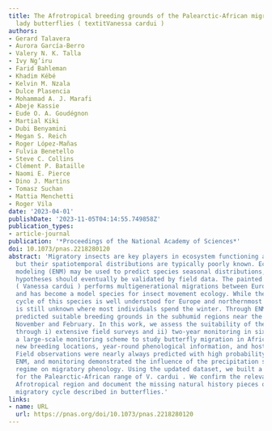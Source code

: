 ```yaml
---
title: The Afrotropical breeding grounds of the Palearctic-African migratory painted
  lady butterflies ( textitVanessa cardui )
authors:
- Gerard Talavera
- Aurora García-Berro
- Valery N. K. Talla
- Ivy Ng’iru
- Farid Bahleman
- Khadim Kébé
- Kelvin M. Nzala
- Dulce Plasencia
- Mohammad A. J. Marafi
- Abeje Kassie
- Eude O. A. Goudégnon
- Martial Kiki
- Dubi Benyamini
- Megan S. Reich
- Roger López-Mañas
- Fulvia Benetello
- Steve C. Collins
- Clément P. Bataille
- Naomi E. Pierce
- Dino J. Martins
- Tomasz Suchan
- Mattia Menchetti
- Roger Vila
date: '2023-04-01'
publishDate: '2023-11-05T04:14:55.749858Z'
publication_types:
- article-journal
publication: '*Proceedings of the National Academy of Sciences*'
doi: 10.1073/pnas.2218280120
abstract: 'Migratory insects are key players in ecosystem functioning and services,
  but their spatiotemporal distributions are typically poorly known. Ecological niche
  modeling (ENM) may be used to predict species seasonal distributions, but the resulting
  hypotheses should eventually be validated by field data. The painted lady butterfly
  ( Vanessa cardui ) performs multigenerational migrations between Europe and Africa
  and has become a model species for insect movement ecology. While the annual migration
  cycle of this species is well understood for Europe and northernmost Africa, it
  is still unknown where most individuals spend the winter. Through ENM, we previously
  predicted suitable breeding grounds in the subhumid regions near the tropics between
  November and February. In this work, we assess the suitability of these predictions
  through i) extensive field surveys and ii) two-year monitoring in six countries:
  a large-scale monitoring scheme to study butterfly migration in Africa. We document
  new breeding locations, year-round phenological information, and hostplant use.
  Field observations were nearly always predicted with high probability by the previous
  ENM, and monitoring demonstrated the influence of the precipitation seasonality
  regime on migratory phenology. Using the updated dataset, we built a refined ENM
  for the Palearctic-African range of V. cardui . We confirm the relevance of the
  Afrotropical region and document the missing natural history pieces of the longest
  migratory cycle described in butterflies.'
links:
- name: URL
  url: https://pnas.org/doi/10.1073/pnas.2218280120
---
```

